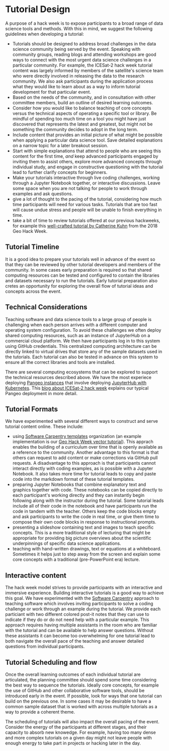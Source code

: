 # Tutorial Design

A purpose of a hack week is to expose participants to a broad range of data science tools and methods. With this in mind, we suggest the following guidelines when developing a tutorial:

* Tutorials should be designed to address broad challenges in the data science community being served by the event. Speaking with community groups, reading blogs and attending workshops are good ways to connect with the most urgent data science challenges in a particular community. For example, the ICESat-2 hack week tutorial content was largely informed by members of the satellite's science team who were directly involved in releasing the data to the research community. We also ask participants during the application process what they would like to learn about as a way to inform tutorial development for that particular event.
* Based on the needs of the community, and in consultation with other committee members, build an outline of desired learning outcomes.  
* Consider how you would like to balance teaching of core concepts versus the technical aspects of operating a specific tool or library. Be mindful of spending too much time on a tool you might have just discovered that represents the latest and greatest, but might not be something the community decides to adopt in the long term. 
* Include content that provides an initial picture of what might be possible when applying a particular data science tool. Save detailed explanations on a narrow topic for a later breakout session.
* Start with simple explanations that attend to people who are seeing this content for the first time, *and* keep advanced participants engaged by inviting them to assist others,  explore more advanced concepts through individual study, and engage in constructive questioning with the tutorial lead to further clarify concepts for beginners. 
* Make your tutorials interactive through live coding challenges, working through a Jupyter Notebook together, or interactive discussions. Leave some space when you are not talking for people to work through examples and ask questions. 
* give a lot of thought to the pacing of the tutorial, considering how much time participants will need for various tasks. Tutorials that are too fast will cause undue stress and people will be unable to finish everything in time.
* take a bit of time to review tutorials offered at our previous hackweeks, for example this [well-crafted tutorial by Catherine Kuhn](https://www.youtube.com/watch?v=VMJ1ZO48cwU) from the 2018 Geo Hack Week.

## Tutorial Timeline

It is a good idea to prepare your tutorials well in advance of the event so that they can be reviewed by other tutorial developers and members of the community. In some cases early preparation is required so that shared computing resources can be tested and configured to contain the libraries and datasets necessary to run the tutorials. Early tutorial preparation also cretes an opportunity for exploring the overall flow of tutorial ideas and concepts across the event. 

## Technical Considerations

Teaching software and data science tools to a large group of people is challenging when each person arrives with a different computer and operating system configuration. To avoid these challenges we often deploy shared computing resources, such as an instance of JupyterHub on a commercial cloud platform. We then have participants log in to this system using GitHub credentials. This centralized computing architecture can be directly linked to virtual drives that store any of the sample datasets used in the tutorials. Each tutorial can also be tested in advance on this system to ensure all the correct libraries and tools are installed.

There are several computing ecosystems that can be explored to support the technical resources described above. We have the most experiece deploying [Pangeo instances](https://pangeo.io) that involve deploying [JupyterHub with Kubernetes](https://zero-to-jupyterhub.readthedocs.io/en/latest/). This [blog about ICESat-2 hack week](https://medium.com/pangeo/icesat-2-hackweek-mix-70-scientists-and-1-pangeo-jupyterhub-for-5-days-and-what-do-you-get-85f5267a4dfa) explains our typical Pangeo deployment in more detail.

## Tutorial Formats

We have experimented with several different ways to construct and serve tutorial content online. These include:

* using [Software Carpentry templates](https://github.com/carpentries/styles) organization (an example implementation is our [Geo Hack Week vector tutorial](https://github.com/geohackweek/vector)). This apprach enables the building of a curriculum over time that is openly available as a reference to the community. Another advantage to this format is that others can request to add content or make corrections via GitHub pull requests. A disadvantage to this approach is that participants cannot interact directly with coding examples, as is possible with a Jupyter Notebook. It also takes more time for tutorial leads to copy and paste code into the markdown format of these tutorial templates.   
* preparing Jupyter Notebooks that combine explanatory text and graphics together with code. These notebooks can be copied directly to each participant's working directly and they can instantly begin following along with the instructor during the tutorial. Some tutorial leads include all of their code in the notebook and have participants run the code in tandem with the teacher. Others keep the code blocks empty and ask participants to write the code in real time, or give them time to compose their own code blocks in response to instructional prompts.
* presenting a slideshow containing text and images to teach specific concepts. This is a more traditional style of lecturing that might be appropriate for providing big picture overviews about the scientific underpinnings of specific data science applications.
* teaching with hand-written drawings, text or equations at a whiteboard. Sometimes it helps just to step away from the screen and explain some core concepts with a traditional (pre-PowerPoint era) lecture.

## Interactive content

The hack week model strives to provide participants with an interactive and immersive experience. Building interactive tutorials is a good way to achieve this goal. We have experimented with the [Software Carpentry](https://software-carpentry.org/) approach to teaching software which involves inviting participants to solve a coding challenge or work through an example during the tutorial. We provide each particiant with two different colored post-it notes that they can use to indicate if they do or do not need help with a particular example. This approach requires having multiple assistants in the room who are familiar with the tutorial and can be available to help answer questions. Without these assistants it can become too overwhelming for one tutorial lead to both navigate the overall pace of the teaching and answer detailed questions from individual participants. 

## Tutorial Scheduling and flow

Once the overall learning outcomes of each individual tutorial are articulated, the planning committee should spend some time considering the best way to sequence the tutorials. Ideally core concepts, for example the use of GitHub and other collaborative software tools, should be introduced early in the event. If possible, look for ways that one tutorial can build on the previous one. In some cases it may be desirable to have a common sample dataset that is worked with across multiple tutorials as a way to provide a coherent theme. 

The scheduling of tutorials will also impact the overall pacing of the event. Consider the energy of the participants at different stages, and their capacity to absorb new knowedge. For example, having too many dense and more complex tutorials on a given day might not leave people with enough energy to take part in projects or hacking later in the day.  